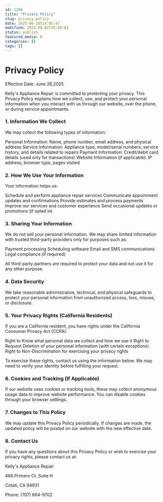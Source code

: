 ```yaml
---
id: 1206
title: "Privacy Policy"
slug: privacy-policy
date: 2025-06-26T14:05:47
modified: 2025-08-02T16:56:03
status: publish
featured_media: 0
categories: []
tags: []
---
```


# Privacy Policy


Effective Date: June 26,2025


Kelly's Appliance Repair is committed to protecting your privacy. This Privacy Policy explains how we collect, use, and protect your personal information when you interact with us through our website, over the phone, or during service appointments.




### 1. Information We Collect


We may collect the following types of information:



Personal Information: Name, phone number, email address, and physical address
Service Information: Appliance type, model/serial numbers, service history, and details related to repairs
Payment Information: Credit/debit card details (used only for transactions)
Website Information (if applicable): IP address, browser type, pages visited



### 2. How We Use Your Information


Your information helps us:



Schedule and perform appliance repair services
Communicate appointment updates and confirmations
Provide estimates and process payments
Improve our services and customer experience
Send occasional updates or promotions (if opted in)



### 3. Sharing Your Information


We do not sell your personal information. We may share limited information with trusted third-party providers only for purposes such as:



Payment processing
Scheduling software
Email and SMS communications
Legal compliance (if required)

All third-party partners are required to protect your data and not use it for any other purpose.




### 4. Data Security


We take reasonable administrative, technical, and physical safeguards to protect your personal information from unauthorized access, loss, misuse, or disclosure.




### 5. Your Privacy Rights (California Residents)


If you are a California resident, you have rights under the California Consumer Privacy Act (CCPA):



Right to Know what personal data we collect and how we use it
Right to Request Deletion of your personal information (with certain exceptions)
Right to Non-Discrimination for exercising your privacy rights

To exercise these rights, contact us using the information below. We may need to verify your identity before fulfilling your request.




### 6. Cookies and Tracking (If Applicable)


If our website uses cookies or tracking tools, these may collect anonymous usage data to improve website performance. You can disable cookies through your browser settings.




### 7. Changes to This Policy


We may update this Privacy Policy periodically. If changes are made, the updated policy will be posted on our website with the new effective date.




### 8. Contact Us


If you have any questions about this Privacy Policy or wish to exercise your privacy rights, please contact us at:


Kelly's Appliance Repair

466 Primero Ct. Suite H

Cotati, CA 94931

Phone: (707) 664-9702